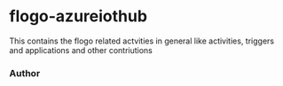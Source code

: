 # flogo-azureiothub

This contains the flogo related actvities in general like activities, triggers and applications and other contriutions

### Author

